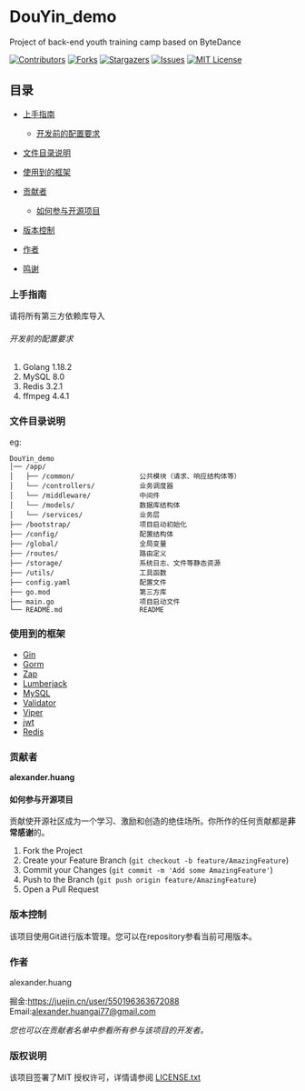 

# DouYin_demo

Project of back-end youth training camp based on ByteDance

<!-- PROJECT SHIELDS -->

[![Contributors][contributors-shield]][contributors-url]
[![Forks][forks-shield]][forks-url]
[![Stargazers][stars-shield]][stars-url]
[![Issues][issues-shield]][issues-url]
[![MIT License][license-shield]][license-url]




## 目录

- [上手指南](#上手指南)
    - [开发前的配置要求](#开发前的配置要求)
  
- [文件目录说明](#文件目录说明)
- [使用到的框架](#使用到的框架)
- [贡献者](#贡献者)
    - [如何参与开源项目](#如何参与开源项目)
- [版本控制](#版本控制)
- [作者](#作者)
- [鸣谢](#鸣谢)

### 上手指南

请将所有第三方依赖库导入



###### 开发前的配置要求

1. Golang 1.18.2
2. MySQL  8.0
3. Redis  3.2.1
4. ffmpeg 4.4.1





### 文件目录说明
eg:

```
DouYin_demo
│── /app/
│   ├── /common/                公共模块（请求、响应结构体等）
│   └── /controllers/           业务调度器
│   └── /middleware/            中间件
│   └── /models/                数据库结构体
│   └── /services/              业务层
├── /bootstrap/                 项目启动初始化
├── /config/                    配置结构体
├── /global/                    全局变量
├── /routes/                    路由定义
├── /storage/                   系统日志、文件等静态资源
├── /utils/                     工具函数
├── config.yaml                 配置文件
├── go.mod                      第三方库
├── main.go                     项目启动文件
└── README.md                   README

```











### 使用到的框架

- [Gin](https://gin-gonic.com/)
- [Gorm](https://gorm.io/)
- [Zap](https://github.com/uber-go/zap)
- [Lumberjack](https://github.com/natefinch/lumberjack)
- [MySQL](https://www.mysql.com/)
- [Validator](https://github.com/validator)
- [Viper](https://github.com/spf13/viper)
- [jwt](https://github.com/dgrijalva/jwt-go)
- [Redis](https://redis.io/)

### 贡献者

**alexander.huang**

#### 如何参与开源项目

贡献使开源社区成为一个学习、激励和创造的绝佳场所。你所作的任何贡献都是**非常感谢**的。


1. Fork the Project
2. Create your Feature Branch (`git checkout -b feature/AmazingFeature`)
3. Commit your Changes (`git commit -m 'Add some AmazingFeature'`)
4. Push to the Branch (`git push origin feature/AmazingFeature`)
5. Open a Pull Request



### 版本控制

该项目使用Git进行版本管理。您可以在repository参看当前可用版本。

### 作者

alexander.huang

掘金:https://juejin.cn/user/550196363672088  
Email:[alexander.huangai77@gmail.com](alexander.huangai77@gmail.com)

*您也可以在贡献者名单中参看所有参与该项目的开发者。*

### 版权说明


该项目签署了MIT 授权许可，详情请参阅 [LICENSE.txt](https://github.com/Anzz-bot/DouYin_demo/blob/main/LICENSE.txt)



<!-- links -->

[contributors-shield]: https://img.shields.io/github/contributors/Anzz-bot/DouYin_demo.svg?style=flat-square
[contributors-url]: https://github.com/Anzz-bot/DouYin_demo/graphs/contributors
[forks-shield]: https://img.shields.io/github/forks/Anzz-bot/DouYin_demo.svg?style=flat-square
[forks-url]: https://github.com/Anzz-bot/DouYin_demo/network/members
[stars-shield]: https://img.shields.io/github/stars/Anzz-bot/DouYin_demo.svg?style=flat-square
[stars-url]: https://github.com/Anzz-bot/DouYin_demo/stargazers
[issues-shield]: https://img.shields.io/github/issues/Anzz-bot/DouYin_demo.svg?style=flat-square
[issues-url]: https://img.shields.io/github/issues/Anzz-bot/DouYin_demo.svg
[license-shield]: https://img.shields.io/github/license/Anzz-bot/DouYin_demo.svg?style=flat-square
[license-url]: https://github.com/Anzz-bot/DouYin_demo/blob/master/LICENSE.txt
[linkedin-shield]: https://img.shields.io/badge/-LinkedIn-black.svg?style=flat-square&logo=linkedin&colorB=555
[linkedin-url]: https://linkedin.com/in/shaojintian




